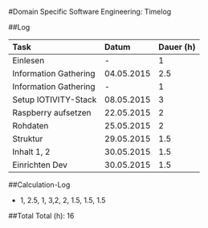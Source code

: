 #Domain Specific Software Engineering: Timelog

##Log

| Task                  | Datum      | Dauer (h) |
|:----------------------|:-----------|:----------|
| Einlesen              | -          | 1         |
| Information Gathering | 04.05.2015 | 2.5       |
| Information Gathering | -          | 1         |
| Setup IOTIVITY-Stack  | 08.05.2015 | 3         |
| Raspberry  aufsetzen  | 22.05.2015 | 2         |
| Rohdaten              | 25.05.2015 | 2         |
| Struktur              | 29.05.2015 | 1.5       |
| Inhalt 1, 2           | 30.05.2015 | 1.5       |
| Einrichten Dev        | 30.05.2015 | 1.5       |


##Calculation-Log
  - 1, 2.5, 1, 3,2, 2, 1.5, 1.5, 1.5


##Total
Total (h):  16
